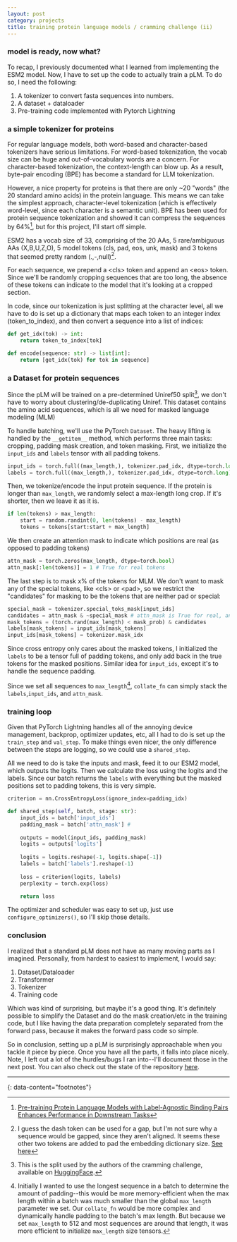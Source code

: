 ```yaml
---
layout: post
category: projects
title: training protein language models / cramming challenge (ii)
---
```


### model is ready, now what?
To recap, I previously documented what I learned from implementing the ESM2 model. Now, I have to set up the code to actually train a pLM. To do so, I need the following:

1. A tokenizer to convert fasta sequences into numbers.
2. A dataset + dataloader
3. Pre-training code implemented with Pytorch Lightning

### a simple tokenizer for proteins
For regular language models, both word-based and character-based tokenizers have serious limitations. For word-based tokenization, the vocab size can be huge and out-of-vocabulary words are a concern. For character-based tokenization, the context-length can blow up. As a result, byte-pair encoding (BPE) has become a standard for LLM tokenization.

However, a nice property for proteins is that there are only ~20 "words" (the 20 standard amino acids) in the protein language. This means we can take the simplest approach, character-level tokenization (which is effectively word-level, since each character is a semantic unit). BPE has been used for protein sequence tokenization and showed it can compress the sequences by 64%[^1], but for this project, I'll start off simple.

ESM2 has a vocab size of 33, comprising of the 20 AAs, 5 rare/ambiguous AAs (X,B,U,Z,O), 5 model tokens (cls, pad, eos, unk, mask) and 3 tokens that seemed pretty random (.,-,null)[^2].

For each sequence, we prepend a <cls\> token and append an <eos\> token. Since we'll be randomly cropping sequences that are too long, the absence of these tokens can indicate to the model that it's looking at a cropped section.

In code, since our tokenization is just splitting at the character level, all we have to do is set up a dictionary that maps each token to an integer index (token_to_index), and then convert a sequence into a list of indices:
```python
def get_idx(tok) -> int:
    return token_to_index[tok]

def encode(sequence: str) -> list[int]:
    return [get_idx(tok) for tok in sequence]
```

### a Dataset for protein sequences
Since the pLM will be trained on a pre-determined Uniref50 split[^3], we don't have to worry about clustering/de-duplicating Uniref. This dataset contains the amino acid sequences, which is all we need for masked language modeling (MLM)

To handle batching, we'll use the PyTorch `Dataset`. The heavy lifting is handled by the `__getitem__` method, which performs three main tasks: cropping, padding mask creation, and token masking.
First, we initialize the `input_ids` and `labels` tensor with all padding tokens.
```python
input_ids = torch.full((max_length,), tokenizer.pad_idx, dtype=torch.long)
labels = torch.full((max_length,), tokenizer.pad_idx, dtype=torch.long)
```

Then, we tokenize/encode the input protein sequence. If the protein is longer than `max_length`, we randomly select a max-length long crop. If it's shorter, then we leave it as it is.
```python
if len(tokens) > max_length:
    start = random.randint(0, len(tokens) - max_length)
    tokens = tokens[start:start + max_length]
```
We then create an attention mask to indicate which positions are real (as opposed to padding tokens)
```python
attn_mask = torch.zeros(max_length, dtype=torch.bool)
attn_mask[:len(tokens)] = 1 # True for real tokens
```
The last step is to mask x% of the tokens for MLM. We don't want to mask any of the special tokens, like <cls\> or <pad\>, so we restrict the "candidates" for masking to be the tokens that are neither pad or special:
```python
special_mask = tokenizer.special_toks_mask[input_ids]
candidates = attn_mask & ~special_mask # attn_mask is True for real, and not special tokens
mask_tokens = (torch.rand(max_length) < mask_prob) & candidates
labels[mask_tokens] = input_ids[mask_tokens]
input_ids[mask_tokens] = tokenizer.mask_idx
```
Since cross entropy only cares about the masked tokens, I initialized the `labels` to be a tensor full of padding tokens, and only add back in the true tokens for the masked positions. Similar idea for `input_ids`, except it's to handle the sequence padding. 

Since we set all sequences to `max_length`[^4], `collate_fn` can simply stack the `labels`,`input_ids`, and `attn_mask`.

### training loop
Given that PyTorch Lightning handles all of the annoying device management, backprop, optimizer updates, etc, all I had to do is set up the `train_step` and `val_step`. To make things even nicer, the only difference between the steps are logging, so we could use a `shared_step`. 

All we need to do is take the inputs and mask, feed it to our ESM2 model, which outputs the logits. Then we calculate the loss using the logits and the labels. Since our batch returns the `labels` with everything but the masked positions set to padding tokens, this is very simple.

```python
criterion = nn.CrossEntropyLoss(ignore_index=padding_idx)

def shared_step(self, batch, stage: str):
    input_ids = batch['input_ids']
    padding_mask = batch['attn_mask'] #
    
    outputs = model(input_ids, padding_mask)
    logits = outputs['logits']
    
    logits = logits.reshape(-1, logits.shape[-1])
    labels = batch['labels'].reshape(-1)
        
    loss = criterion(logits, labels)
    perplexity = torch.exp(loss)

    return loss
```

The optimizer and scheduler was easy to set up, just use `configure_optimizers()`, so I'll skip those details.

### conclusion
I realized that a standard pLM does not have as many moving parts as I imagined. Personally, from hardest to easiest to implement, I would say:

1. Dataset/Dataloader
2. Transformer
3. Tokenizer
4. Training code

Which was kind of surprising, but maybe it's a good thing. It's definitely possible to simplify the Dataset and do the mask creation/etc in the training code, but I like having the data preparation completely separated from the forward pass, because it makes the forward pass code so simple. 

So in conclusion, setting up a pLM is surprisingly approachable when you tackle it piece by piece. Once you have all the parts, it falls into place nicely. Note, I left out a lot of the hurdles/bugs I ran into--I'll document those in the next post. You can also check out the state of the repository [here](https://github.com/young-su-ko/protein-language-model).

---
{: data-content="footnotes"}
[^1]: [Pre-training Protein Language Models with Label-Agnostic Binding Pairs Enhances Performance in Downstream Tasks](https://arxiv.org/abs/2012.03084)
[^2]: I guess the dash token can be used for a gap, but I'm not sure why a sequence would be gapped, since they aren't aligned. It seems these other two tokens are added to pad the embedding dictionary size. [See here](https://github.com/facebookresearch/esm/issues/84)
[^3]: This is the split used by the authors of the cramming challenge, available on [HuggingFace](https://huggingface.co/datasets/taylor-joren/uniref50).
[^4]: Initially I wanted to use the longest sequence in a batch to determine the amount of padding--this would be more memory-efficient when the max length within a batch was much smaller than the global `max_length` parameter we set. Our `collate_fn` would be more complex and dynamically handle padding to the batch's max length. But because we set `max_length` to 512 and most sequences are around that length, it was more efficient to initialize `max_length` size tensors. 